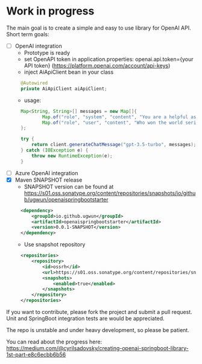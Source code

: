 # Work in progress
The main goal is to create a simple and easy to use library for OpenAI API.
Short term goals:
* [ ] OpenAI integration
  * Prototype is ready
  * set OpenAPI token in application.properties: openai.api.token={your API token} (https://platform.openai.com/account/api-keys)
  * inject AiApiClient bean in your class
  ```java
    @Autowired
    private AiApiClient aiApiClient;
    ```
  * usage:
  ```java
    Map<String, String>[] messages = new Map[]{
            Map.of("role", "system", "content", "You are a helpful assistant."),
            Map.of("role", "user", "content", "Who won the world series in 2020?")
    };

    try {
        return client.generateChatMessage("gpt-3.5-turbo", messages);
    } catch (IOException e) {
        throw new RuntimeException(e);
    }
  ```
* [ ] Azure OpenAI integration
* [x] Maven SNAPSHOT release
  * SNAPSHOT version can be found at https://s01.oss.sonatype.org/content/repositories/snapshots/io/github/ugwun/openaispringbootstarter
  ```xml
    <dependency>
        <groupId>io.github.ugwun</groupId>
        <artifactId>openaispringbootstarter</artifactId>
        <version>0.0.1-SNAPSHOT</version>
    </dependency>
    ```
  * Use snapshot repository
  ```xml
    <repositories>
        <repository>
            <id>ossrh</id>
            <url>https://s01.oss.sonatype.org/content/repositories/snapshots/</url>
            <snapshots>
                <enabled>true</enabled>
            </snapshots>
        </repository>
    </repositories>
    ```

If you want to contribute, please fork the project and submit a pull request. Unit and SpringBoot integration tests are would be appreciated.

The repo is unstable and under heavy development, so please be patient.

You can read about the progress here: https://medium.com/@cyrilsadovsky/creating-openai-springboot-library-1st-part-e8c6ecbb6b56